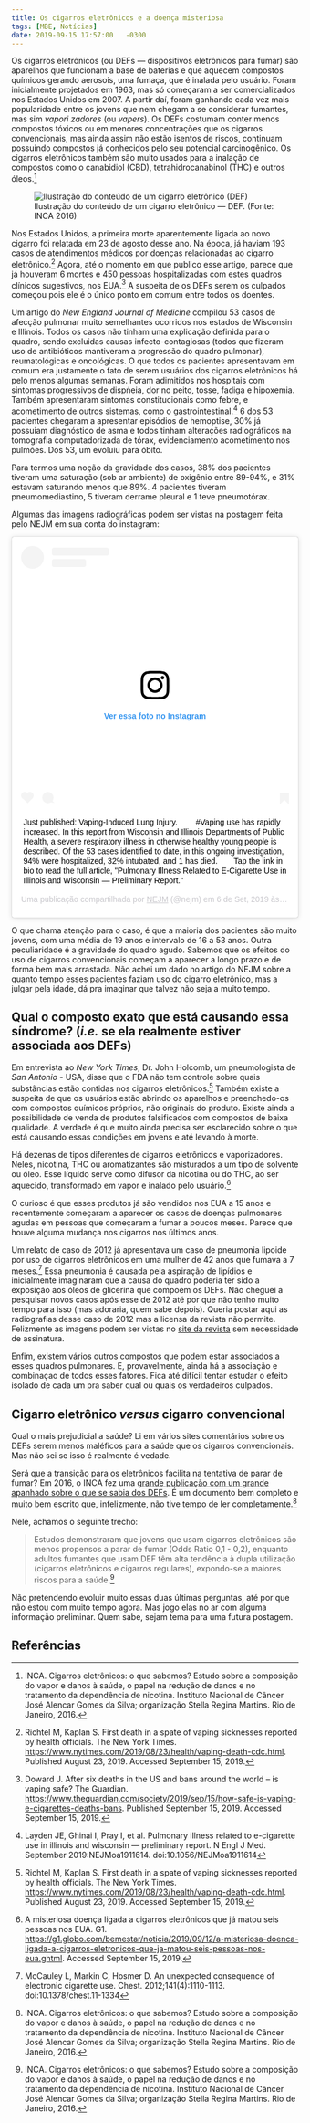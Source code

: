 ```yaml
---
title: Os cigarros eletrônicos e a doença misteriosa
tags: [MBE, Notícias]
date: 2019-09-15 17:57:00	-0300
---
```


Os cigarros eletrônicos (ou DEFs — dispositivos eletrônicos para fumar) são aparelhos que funcionam a base de baterias e que aquecem compostos químicos gerando aerosois, uma fumaça, que é inalada pelo usuário. Foram inicialmente projetados em 1963, mas só começaram a ser comercializados nos Estados Unidos em 2007. A partir daí, foram ganhando cada vez mais popularidade entre os jovens que nem chegam a se considerar fumantes, mas sim _vapori  zadores_ (ou _vapers_). Os DEFs costumam conter menos compostos tóxicos ou em menores concentrações que os cigarros convencionais, mas ainda assim não estão isentos de riscos, continuam possuindo compostos já conhecidos pelo seu potencial carcinogênico. Os cigarros eletrônicos também são muito usados para a inalação de compostos como  o canabidiol (CBD), tetrahidrocanabinol (THC) e outros óleos.[^inca2016]

<figure>
	<img src="/assets/images/vapers/def.jpeg" alt="Ilustração do conteúdo de um cigarro eletrônico (DEF)">
	<figcaption>Ilustração do conteúdo de um cigarro eletrônico — DEF. (Fonte: INCA 2016)</figcaption>
</figure>

Nos Estados Unidos, a primeira morte aparentemente ligada ao novo cigarro foi relatada em 23 de agosto desse ano. Na época, já haviam 193 casos de atendimentos médicos por doenças relacionadas ao cigarro eletrônico.[^nyt2019] Agora, até o momento em que publico esse artigo, parece que já houveram 6 mortes e 450 pessoas hospitalizadas com estes quadros clínicos sugestivos, nos EUA.[^theguardian2019] A suspeita de os DEFs serem os culpados começou pois ele é o único ponto em comum entre todos os doentes.

Um artigo do _New England Journal of Medicine_ compilou 53 casos de afecção pulmonar muito semelhantes ocorridos nos estados de Wisconsin e Illinois. Todos os casos não tinham uma explicação definida para o quadro, sendo excluidas causas infecto-contagiosas (todos que fizeram uso de antibióticos mantiveram a progressão do quadro pulmonar), reumatológicas e oncológicas. O que todos os pacientes apresentavam em comum era justamente o fato de serem usuários dos cigarros eletrônicos há pelo menos algumas semanas. Foram adimitidos nos hospitais com sintomas progressivos de dispńeia, dor no peito, tosse, fadiga e hipoxemia. Também apresentaram sintomas constitucionais como febre, e acometimento de outros sistemas, como o gastrointestinal.[^nejm2019] 6 dos 53 pacientes chegaram a apresentar episódios de hemoptise, 30% já possuiam diagnóstico de asma e todos tinham alterações radiográficos na tomografia computadorizada de tórax, evidenciamento acometimento nos pulmões. Dos 53, um evoluiu para óbito.

Para termos uma noção da gravidade dos casos, 38% dos pacientes tiveram uma saturação (sob ar ambiente) de oxigênio entre 89-94%, e 31% estavam saturando menos que 89%. 4 pacientes tiveram pneumomediastino, 5 tiveram derrame pleural e 1 teve pneumotórax.

Algumas das imagens radiográficas podem ser vistas na postagem feita pelo NEJM em sua conta do instagram:

<div class="instagram-div">
<blockquote class="instagram-media" data-instgrm-captioned data-instgrm-permalink="https://www.instagram.com/p/B2FEQRQl1ze/?utm_source=ig_embed&amp;utm_campaign=loading" data-instgrm-version="12" style=" background:#FFF; border:0; border-radius:3px; box-shadow:0 0 1px 0 rgba(0,0,0,0.5),0 1px 10px 0 rgba(0,0,0,0.15); margin: 1px; max-width:540px; min-width:326px; padding:0; width:99.375%; width:-webkit-calc(100% - 2px); width:calc(100% - 2px);"><div style="padding:16px;"> <a href="https://www.instagram.com/p/B2FEQRQl1ze/?utm_source=ig_embed&amp;utm_campaign=loading" style=" background:#FFFFFF; line-height:0; padding:0 0; text-align:center; text-decoration:none; width:100%;" target="_blank"> <div style=" display: flex; flex-direction: row; align-items: center;"> <div style="background-color: #F4F4F4; border-radius: 50%; flex-grow: 0; height: 40px; margin-right: 14px; width: 40px;"></div> <div style="display: flex; flex-direction: column; flex-grow: 1; justify-content: center;"> <div style=" background-color: #F4F4F4; border-radius: 4px; flex-grow: 0; height: 14px; margin-bottom: 6px; width: 100px;"></div> <div style=" background-color: #F4F4F4; border-radius: 4px; flex-grow: 0; height: 14px; width: 60px;"></div></div></div><div style="padding: 19% 0;"></div> <div style="display:block; height:50px; margin:0 auto 12px; width:50px;"><svg width="50px" height="50px" viewBox="0 0 60 60" version="1.1" xmlns="https://www.w3.org/2000/svg" xmlns:xlink="https://www.w3.org/1999/xlink"><g stroke="none" stroke-width="1" fill="none" fill-rule="evenodd"><g transform="translate(-511.000000, -20.000000)" fill="#000000"><g><path d="M556.869,30.41 C554.814,30.41 553.148,32.076 553.148,34.131 C553.148,36.186 554.814,37.852 556.869,37.852 C558.924,37.852 560.59,36.186 560.59,34.131 C560.59,32.076 558.924,30.41 556.869,30.41 M541,60.657 C535.114,60.657 530.342,55.887 530.342,50 C530.342,44.114 535.114,39.342 541,39.342 C546.887,39.342 551.658,44.114 551.658,50 C551.658,55.887 546.887,60.657 541,60.657 M541,33.886 C532.1,33.886 524.886,41.1 524.886,50 C524.886,58.899 532.1,66.113 541,66.113 C549.9,66.113 557.115,58.899 557.115,50 C557.115,41.1 549.9,33.886 541,33.886 M565.378,62.101 C565.244,65.022 564.756,66.606 564.346,67.663 C563.803,69.06 563.154,70.057 562.106,71.106 C561.058,72.155 560.06,72.803 558.662,73.347 C557.607,73.757 556.021,74.244 553.102,74.378 C549.944,74.521 548.997,74.552 541,74.552 C533.003,74.552 532.056,74.521 528.898,74.378 C525.979,74.244 524.393,73.757 523.338,73.347 C521.94,72.803 520.942,72.155 519.894,71.106 C518.846,70.057 518.197,69.06 517.654,67.663 C517.244,66.606 516.755,65.022 516.623,62.101 C516.479,58.943 516.448,57.996 516.448,50 C516.448,42.003 516.479,41.056 516.623,37.899 C516.755,34.978 517.244,33.391 517.654,32.338 C518.197,30.938 518.846,29.942 519.894,28.894 C520.942,27.846 521.94,27.196 523.338,26.654 C524.393,26.244 525.979,25.756 528.898,25.623 C532.057,25.479 533.004,25.448 541,25.448 C548.997,25.448 549.943,25.479 553.102,25.623 C556.021,25.756 557.607,26.244 558.662,26.654 C560.06,27.196 561.058,27.846 562.106,28.894 C563.154,29.942 563.803,30.938 564.346,32.338 C564.756,33.391 565.244,34.978 565.378,37.899 C565.522,41.056 565.552,42.003 565.552,50 C565.552,57.996 565.522,58.943 565.378,62.101 M570.82,37.631 C570.674,34.438 570.167,32.258 569.425,30.349 C568.659,28.377 567.633,26.702 565.965,25.035 C564.297,23.368 562.623,22.342 560.652,21.575 C558.743,20.834 556.562,20.326 553.369,20.18 C550.169,20.033 549.148,20 541,20 C532.853,20 531.831,20.033 528.631,20.18 C525.438,20.326 523.257,20.834 521.349,21.575 C519.376,22.342 517.703,23.368 516.035,25.035 C514.368,26.702 513.342,28.377 512.574,30.349 C511.834,32.258 511.326,34.438 511.181,37.631 C511.035,40.831 511,41.851 511,50 C511,58.147 511.035,59.17 511.181,62.369 C511.326,65.562 511.834,67.743 512.574,69.651 C513.342,71.625 514.368,73.296 516.035,74.965 C517.703,76.634 519.376,77.658 521.349,78.425 C523.257,79.167 525.438,79.673 528.631,79.82 C531.831,79.965 532.853,80.001 541,80.001 C549.148,80.001 550.169,79.965 553.369,79.82 C556.562,79.673 558.743,79.167 560.652,78.425 C562.623,77.658 564.297,76.634 565.965,74.965 C567.633,73.296 568.659,71.625 569.425,69.651 C570.167,67.743 570.674,65.562 570.82,62.369 C570.966,59.17 571,58.147 571,50 C571,41.851 570.966,40.831 570.82,37.631"></path></g></g></g></svg></div><div style="padding-top: 8px;"> <div style=" color:#3897f0; font-family:Arial,sans-serif; font-size:14px; font-style:normal; font-weight:550; line-height:18px;"> Ver essa foto no Instagram</div></div><div style="padding: 12.5% 0;"></div> <div style="display: flex; flex-direction: row; margin-bottom: 14px; align-items: center;"><div> <div style="background-color: #F4F4F4; border-radius: 50%; height: 12.5px; width: 12.5px; transform: translateX(0px) translateY(7px);"></div> <div style="background-color: #F4F4F4; height: 12.5px; transform: rotate(-45deg) translateX(3px) translateY(1px); width: 12.5px; flex-grow: 0; margin-right: 14px; margin-left: 2px;"></div> <div style="background-color: #F4F4F4; border-radius: 50%; height: 12.5px; width: 12.5px; transform: translateX(9px) translateY(-18px);"></div></div><div style="margin-left: 8px;"> <div style=" background-color: #F4F4F4; border-radius: 50%; flex-grow: 0; height: 20px; width: 20px;"></div> <div style=" width: 0; height: 0; border-top: 2px solid transparent; border-left: 6px solid #f4f4f4; border-bottom: 2px solid transparent; transform: translateX(16px) translateY(-4px) rotate(30deg)"></div></div><div style="margin-left: auto;"> <div style=" width: 0px; border-top: 8px solid #F4F4F4; border-right: 8px solid transparent; transform: translateY(16px);"></div> <div style=" background-color: #F4F4F4; flex-grow: 0; height: 12px; width: 16px; transform: translateY(-4px);"></div> <div style=" width: 0; height: 0; border-top: 8px solid #F4F4F4; border-left: 8px solid transparent; transform: translateY(-4px) translateX(8px);"></div></div></div></a> <p style=" margin:8px 0 0 0; padding:0 4px;"> <a href="https://www.instagram.com/p/B2FEQRQl1ze/?utm_source=ig_embed&amp;utm_campaign=loading" style=" color:#000; font-family:Arial,sans-serif; font-size:14px; font-style:normal; font-weight:normal; line-height:17px; text-decoration:none; word-wrap:break-word;" target="_blank">Just published: Vaping-Induced Lung Injury. ⁠⠀ ⁠⠀ #Vaping use has rapidly increased. In this report from Wisconsin and Illinois Departments of Public Health, a severe respiratory illness in otherwise healthy young people is described. Of the 53 cases identified to date, in this ongoing investigation, 94% were hospitalized, 32% intubated, and 1 has died.⁠⠀ ⁠⠀ Tap the link in bio to read the full article, &#34;Pulmonary Illness Related to E-Cigarette Use in Illinois and Wisconsin — Preliminary Report.&#34; </a></p> <p style=" color:#c9c8cd; font-family:Arial,sans-serif; font-size:14px; line-height:17px; margin-bottom:0; margin-top:8px; overflow:hidden; padding:8px 0 7px; text-align:center; text-overflow:ellipsis; white-space:nowrap;">Uma publicação compartilhada por <a href="https://www.instagram.com/nejm/?utm_source=ig_embed&amp;utm_campaign=loading" style=" color:#c9c8cd; font-family:Arial,sans-serif; font-size:14px; font-style:normal; font-weight:normal; line-height:17px;" target="_blank"> NEJM</a> (@nejm) em <time style=" font-family:Arial,sans-serif; font-size:14px; line-height:17px;" datetime="2019-09-06T18:04:54+00:00">6 de Set, 2019 às 11:04 PDT</time></p></div>
</blockquote>
</div>
<script async src="//www.instagram.com/embed.js"></script>


O que chama atenção para o caso, é que a maioria dos pacientes são muito jovens, com uma média de 19 anos e intervalo de 16 a 53 anos. Outra peculiaridade é a gravidade do quadro agudo. Sabemos que os efeitos do uso de cigarros convencionais começam a aparecer a longo prazo e de forma bem mais arrastada. Não achei um dado no artigo do NEJM sobre a quanto tempo esses pacientes faziam uso do cigarro eletrônico, mas a julgar pela idade, dá pra imaginar que talvez não seja a muito tempo.

## Qual o composto exato que está causando essa síndrome? (_i.e._ se ela realmente estiver associada aos DEFs)

Em entrevista ao _New York Times_, Dr. John Holcomb, um pneumologista de _San Antonio_ - USA, disse que o FDA não tem controle sobre quais substâncias estão contidas nos cigarros eletrônicos.[^nyt2019] Também existe a suspeita de que os usuários estão abrindo os aparelhos e preenchedo-os com compostos químicos próprios, não originais do produto. Existe ainda a possibilidade de venda de produtos falsificados com compostos de baixa qualidade. A verdade é que muito ainda precisa ser esclarecido sobre o que está causando essas condições em jovens e até levando à morte.

Há dezenas de tipos diferentes de cigarros eletrônicos e vaporizadores. Neles, nicotina, THC ou aromatizantes são misturados a um tipo de solvente ou óleo. Esse líquido serve como difusor da nicotina ou do THC, ao ser aquecido, transformado em vapor e inalado pelo usuário.[^bemestar]

O curioso é que esses produtos já são vendidos nos EUA a 15 anos e recentemente começaram a aparecer os casos de doenças pulmonares agudas em pessoas que começaram a fumar a poucos meses. Parece que houve alguma mudança nos cigarros nos últimos anos.

Um relato de caso de 2012 já apresentava um caso de pneumonia lipoide por uso de cigarros eletrônicos em uma  mulher de 42 anos que fumava a 7 meses.[^mccauley2012] Essa pneumonia é causada pela aspiração de lipídios e inicialmente imaginaram que a causa do quadro poderia ter sido a exposição aos óleos de glicerina que compoem os DEFs. Não cheguei a pesquisar novos casos após esse de 2012 até por que não tenho muito tempo para isso (mas adoraria, quem sabe depois). Queria postar aqui as radiografias desse caso de 2012 mas a licensa da revista não permite. Felizmente as imagens podem ser vistas no [site da revista](https://journal.chestnet.org/article/S0012-3692(12)60238-4/fulltext) sem necessidade de assinatura.

Enfim, existem vários outros compostos que podem estar associados a esses quadros pulmonares. E, provavelmente, ainda há a associação e combinaçao de todos esses fatores. Fica até difícil tentar estudar o efeito isolado de cada um pra saber qual ou quais os verdadeiros culpados.

## Cigarro eletrônico _versus_ cigarro convencional

Qual o mais prejudicial a saúde? Li em vários sites comentários sobre os DEFs serem menos maléficos para a saúde que os cigarros convencionais. Mas não sei se isso é realmente é vedade.

Será que a transição para os eletrônicos facilita na tentativa de parar de fumar? Em 2016, o INCA fez uma [grande publicação com um grande apanhado sobre o que se sabia dos DEFs](https://www.inca.gov.br/publicacoes/livros/cigarros-eletronicos-o-que-sabemos). É um documento bem completo e muito bem escrito que, infelizmente, não tive tempo de ler completamente.[^inca2016]

Nele, achamos o seguinte trecho:

> Estudos demonstraram que jovens que usam cigarros eletrônicos são menos propensos a parar de fumar (Odds Ratio 0,1 - 0,2), enquanto adultos fumantes que usam DEF têm alta tendência à dupla utilização (cigarros eletrônicos e cigarros regulares), expondo-se a maiores riscos para a saúde.[^inca2016]

Não pretendendo evoluir muito essas duas últimas perguntas, até por que não estou com muito tempo agora. Mas jogo elas no ar com alguma informação preliminar. Quem sabe, sejam tema para uma futura postagem.

## Referências

[^nyt2019]: Richtel M, Kaplan S. First death in a spate of vaping sicknesses reported by health officials. The New York Times. <https://www.nytimes.com/2019/08/23/health/vaping-death-cdc.html>. Published August 23, 2019. Accessed September 15, 2019.

[^bemestar]:A misteriosa doença ligada a cigarros eletrônicos que já matou seis pessoas nos EUA. G1. <https://g1.globo.com/bemestar/noticia/2019/09/12/a-misteriosa-doenca-ligada-a-cigarros-eletronicos-que-ja-matou-seis-pessoas-nos-eua.ghtml>. Accessed September 15, 2019.

[^inca2016]: INCA. Cigarros eletrônicos: o que sabemos? Estudo sobre a composição do vapor e danos à saúde, o papel na redução de danos e no tratamento da dependência de nicotina. Instituto Nacional de Câncer José Alencar Gomes da Silva; organização Stella Regina Martins. Rio de Janeiro, 2016.

[^nejm2019]: Layden JE, Ghinai I, Pray I, et al. Pulmonary illness related to e-cigarette use in illinois and wisconsin — preliminary report. N Engl J Med. September 2019:NEJMoa1911614. doi:10.1056/NEJMoa1911614

[^mccauley2012]: McCauley L, Markin C, Hosmer D. An unexpected consequence of electronic cigarette use. Chest. 2012;141(4):1110-1113. doi:10.1378/chest.11-1334

[^theguardian2019]: Doward J. After six deaths in the US and bans around the world – is vaping safe? The Guardian. <https://www.theguardian.com/society/2019/sep/15/how-safe-is-vaping-e-cigarettes-deaths-bans>. Published September 15, 2019. Accessed September 15, 2019.
